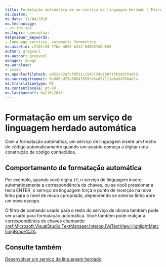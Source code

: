 ```yaml
---
title: Formatação automática em um serviço de linguagem herdado | Microsoft Docs
ms.custom: ''
ms.date: 11/04/2016
ms.technology:
- vs-ide-sdk
ms.topic: conceptual
helpviewer_keywords:
- language services, automatic formatting
ms.assetid: c210fc94-77bd-4694-b312-045087d8a549
author: gregvanl
ms.author: gregvanl
manager: douge
ms.workload:
- vssdk
ms.openlocfilehash: e052c62afcf9551cc54373da15071fb3903fe950
ms.sourcegitcommit: 6a9d5bd75e50947659fd6c837111a6a547884e2a
ms.translationtype: MT
ms.contentlocale: pt-BR
ms.lasthandoff: 04/16/2018
---
```

# <a name="automatic-formatting-in-a-legacy-language-service"></a>Formatação em um serviço de linguagem herdado automática
Com a formatação automática, um serviço de linguagem insere um trecho de código automaticamente quando um usuário começa a digitar uma construção de código conhecidos.  
  
## <a name="automatic-formatting-behavior"></a>Comportamento de formatação automática  
 Por exemplo, quando você digita `if`, o serviço de linguagem insere automaticamente a correspondência de chaves, ou se você pressionar a tecla ENTER, o serviço de linguagem força o ponto de inserção na nova linha para o nível de recuo apropriado, dependendo se anterior linha abre um novo escopo.  
  
 O filtro de comando usado para o resto do serviço de idioma também pode ser usado para formatação automática. Você também pode realçar a correspondência de chaves chamando <xref:Microsoft.VisualStudio.TextManager.Interop.IVsTextView.HighlightMatchingBrace%2A>.  
  
## <a name="see-also"></a>Consulte também  
 [Desenvolver um serviço de linguagem herdado](../../extensibility/internals/developing-a-legacy-language-service.md)